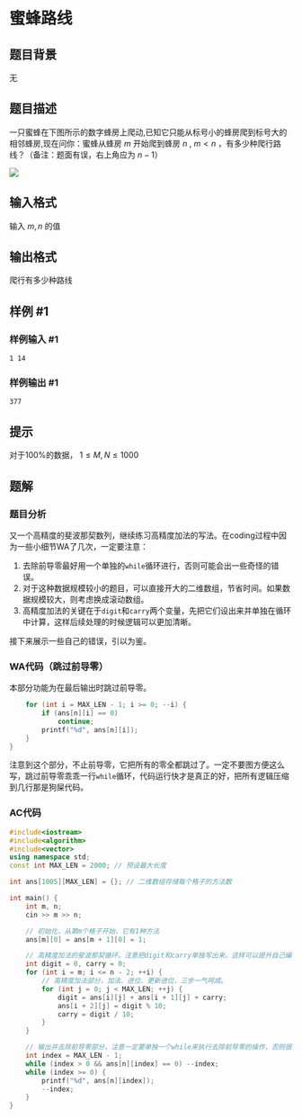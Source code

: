 # 蜜蜂路线

## 题目背景

无

## 题目描述

一只蜜蜂在下图所示的数字蜂房上爬动,已知它只能从标号小的蜂房爬到标号大的相邻蜂房,现在问你：蜜蜂从蜂房 $m$ 开始爬到蜂房 $n$ , $m < n$ ，有多少种爬行路线？（备注：题面有误，右上角应为 $n-1$）

![](https://cdn.luogu.com.cn/upload/pic/1575.png)

## 输入格式

输入 $m,n$ 的值

## 输出格式

爬行有多少种路线

## 样例 #1

### 样例输入 #1

```
1 14
```

### 样例输出 #1

```
377
```

## 提示

对于100%的数据， $1 \le M,N\le 1000$

## 题解

### 题目分析

又一个高精度的斐波那契数列，继续练习高精度加法的写法。在coding过程中因为一些小细节WA了几次，一定要注意：

1. 去除前导零最好用一个单独的`while`循环进行，否则可能会出一些奇怪的错误。
2. 对于这种数据规模较小的题目，可以直接开大的二维数组，节省时间。如果数据规模较大，则考虑换成滚动数组。
3. 高精度加法的关键在于`digit`和`carry`两个变量，先把它们设出来并单独在循环中计算，这样后续处理的时候逻辑可以更加清晰。

接下来展示一些自己的错误，引以为鉴。

### WA代码（跳过前导零）

本部分功能为在最后输出时跳过前导零。

```c++
	for (int i = MAX_LEN - 1; i >= 0; --i) {
		if (ans[n][i] == 0)
			continue;
		printf("%d", ans[n][i]);
	}
}
```

注意到这个部分，不止前导零，它把所有的零全都跳过了。一定不要图方便这么写，跳过前导零乖乖一行`while`循环，代码运行快才是真正的好，把所有逻辑压缩到几行那是狗屎代码。

### AC代码

```c++
#include<iostream>
#include<algorithm>
#include<vector>
using namespace std;
const int MAX_LEN = 2000; // 预设最大长度

int ans[1005][MAX_LEN] = {}; // 二维数组存储每个格子的方法数

int main() {
	int m, n;
	cin >> m >> n;

	// 初始化，从第m个格子开始，它有1种方法
	ans[m][0] = ans[m + 1][0] = 1;

	// 高精度加法的斐波那契循环。注意把digit和carry单独写出来，这样可以提升自己编写代码时的清晰度。
	int digit = 0, carry = 0;
	for (int i = m; i <= n - 2; ++i) {
		// 高精度加法部分，加法、进位、更新进位，三步一气呵成。
		for (int j = 0; j < MAX_LEN; ++j) {
			digit = ans[i][j] + ans[i + 1][j] + carry;
			ans[i + 2][j] = digit % 10;
			carry = digit / 10;
		}
	}

	// 输出并去除前导零部分，注意一定要单独一个while来执行去除前导零的操作，否则很有可能出错。
	int index = MAX_LEN - 1;
	while (index > 0 && ans[n][index] == 0) --index;
	while (index >= 0) {
		printf("%d", ans[n][index]);
		--index;
	}
}
```
